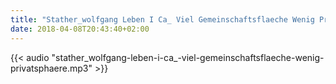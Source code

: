 ```yaml
---
title: "Stather_wolfgang Leben I Ca_ Viel Gemeinschaftsflaeche Wenig Privatsphaere"
date: 2018-04-08T20:43:40+02:00
---
```


{{< audio "stather_wolfgang-leben-i-ca_-viel-gemeinschaftsflaeche-wenig-privatsphaere.mp3" >}}